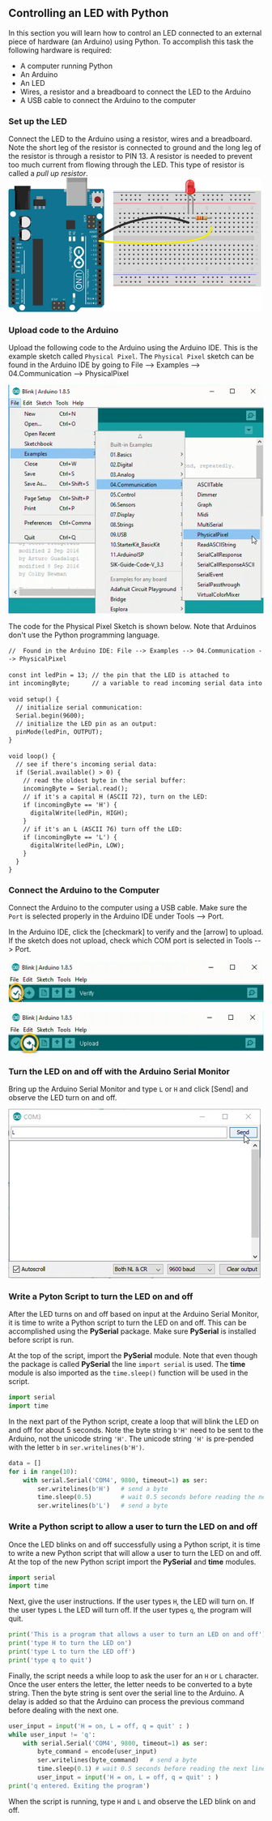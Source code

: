
## Controlling an LED with Python
In this section you will learn how to control an LED connected to an external piece of hardware (an Arduino) using Python. To accomplish this task the following hardware is required:

 * A computer running Python
 * An Arduino
 * An LED
 * Wires, a resistor and a breadboard to connect the LED to the Arduino
 * A USB cable to connect the Arduino to the computer
### Set up the LED
Connect the LED to the Arduino using a resistor, wires and a breadboard. Note the short leg of the resistor is connected to ground and the long leg of the resistor is through a resistor to PIN 13. A resistor is needed to prevent too much current from flowing through the LED. This type of resistor is called a _pull up resistor_.
![Arduino with LED](images/arduino_LED.png)
### Upload code to the Arduino
Upload the following code to the Arduino using the Arduino IDE. This is the example sketch called ```Physical Pixel```. The ```Physical Pixel``` sketch can be found in the Arduino IDE by going to File --> Examples --> 04.Communication --> PhysicalPixel

![Physical Pixel Example Sketch in the Arduino IDE](images/file-examples-communication-physicalpixel.png)

The code for the Physical Pixel Sketch is shown below. Note that Arduinos don't use the Python programming language.
```text
//  Found in the Arduino IDE: File --> Examples --> 04.Communication --> PhysicalPixel

const int ledPin = 13; // the pin that the LED is attached to
int incomingByte;      // a variable to read incoming serial data into

void setup() {
  // initialize serial communication:
  Serial.begin(9600);
  // initialize the LED pin as an output:
  pinMode(ledPin, OUTPUT);
}

void loop() {
  // see if there's incoming serial data:
  if (Serial.available() > 0) {
    // read the oldest byte in the serial buffer:
    incomingByte = Serial.read();
    // if it's a capital H (ASCII 72), turn on the LED:
    if (incomingByte == 'H') {
      digitalWrite(ledPin, HIGH);
    }
    // if it's an L (ASCII 76) turn off the LED:
    if (incomingByte == 'L') {
      digitalWrite(ledPin, LOW);
    }
  }
}
```
### Connect the Arduino to the Computer
Connect the Arduino to the computer using a USB cable. Make sure the ```Port``` is selected properly in the Arduino IDE under Tools --> Port. 

In the Arduino IDE, click the [checkmark] to verify and the [arrow] to upload. If the sketch does not upload, check which COM port is selected in Tools --> Port.

![Arduino IDE Check to Verify](images/Check_to_Verify.png)

![Arduino IDE Arrow to Upload](images/Arrow_to_Upload.png)
### Turn the LED on and off with the Arduino Serial Monitor
Bring up the Arduino Serial Monitor and type ```L``` or ```H``` and click [Send] and observe the LED turn on and off.

![Arduino Serial Monitor](images/serial_monitor_L.png)
### Write a Pyton Script to turn the LED on and off
After the LED turns on and off based on input at the Arduino Serial Monitor, it is time to write a Python script to turn the LED on and off. This can be accomplished using the **PySerial** package. Make sure **PySerial** is installed before script is run. 

At the top of the script, import the **PySerial** module. Note that even though the package is called **PySerial** the line ```import serial``` is used. The **time** module is also imported as the ```time.sleep()``` function will be used in the script.
```python
import serial
import time
```
In the next part of the Python script, create a loop that will blink the LED on and off for about 5 seconds. Note the byte string ```b'H'``` need to be sent to the Arduino, not the unicode string ```'H'```. The unicode string ```'H'``` is pre-pended with the letter ```b``` in ```ser.writelines(b'H')```.
```python
data = []
for i in range(10):
    with serial.Serial('COM4', 9800, timeout=1) as ser:
        ser.writelines(b'H')   # send a byte
        time.sleep(0.5)        # wait 0.5 seconds before reading the next line
        ser.writelines(b'L')   # send a byte
```     
### Write a Python script to allow a user to turn the LED on and off
Once the LED blinks on and off successfully using a Python script, it is time to write a new Python script that will allow a user to turn the LED on and off. At the top of the new Python script import the **PySerial** and **time** modules.
```python
import serial
import time
```
Next, give the user instructions. If the user types ```H```, the LED will turn on. If the user types ```L``` the LED will turn off. If the user types ```q```, the program will quit.
```python
print('This is a program that allows a user to turn an LED on and off')
print('type H to turn the LED on')
print('type L to turn the LED off')
print('type q to quit')
```
Finally, the script needs a while loop to ask the user for an ```H``` or ```L``` character. Once the user enters the letter, the  letter needs to be converted to a byte string. Then the byte string is sent over the serial line to the Arduino. A delay is added so that the Arduino can process the previous command before dealing with the next one. 
```python
user_input = input('H = on, L = off, q = quit' : )
while user_input != 'q':
    with serial.Serial('COM4', 9800, timeout=1) as ser:
        byte_command = encode(user_input)
        ser.writelines(byte_command)   # send a byte
        time.sleep(0.1) # wait 0.5 seconds before reading the next line
        user_input = input('H = on, L = off, q = quit' : )
print('q entered. Exiting the program')
```    
        
When the script is running, type ```H``` and ```L``` and observe the LED blink on and off.
 

